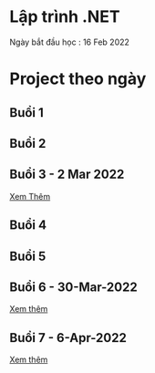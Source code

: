 # Lập trình .NET
Ngày bắt đầu học : 16 Feb 2022

# Project theo ngày

## Buổi 1
## Buổi 2
## Buổi 3 - 2 Mar 2022
[Xem Thêm](https://github.com/TaQuangKhoi/Lap-trinh-dot-NET/tree/main/Buoi%203%20-%202%20Mar%202022#readme)
## Buổi 4
## Buổi 5
## Buổi 6 - 30-Mar-2022 
[Xem thêm](https://github.com/TaQuangKhoi/Lap-trinh-dot-NET/tree/main/Buoi%206%20-%2030%20Mar%202022#readme)
## Buổi 7 - 6-Apr-2022 
[Xem thêm](https://github.com/TaQuangKhoi/Lap-trinh-dot-NET/tree/main/Buoi%207%20-%206%20Apr%202022#readme)
